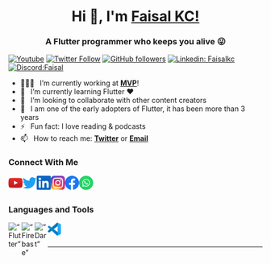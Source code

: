 <h1 align="center"> Hi 👋, I'm <a href="https://www.youtube.com/channel/UCy1uPSN4Wy9tu6XyYIW_bAw">Faisal KC!</a></h1>
<h3 align="center">A Flutter programmer who keeps you alive 😜</h3>

[![Youtube](https://img.shields.io/static/v1?label=Coder&message=Subscribe&logo=YouTube&color=FF0000&style=for-the-badge)][youtube]
[![Twitter Follow](https://img.shields.io/twitter/follow/faisalkc4u?color=1DA1F2&label=Followers&logo=twitter&style=for-the-badge)][twitter]
[![GitHub followers](https://img.shields.io/github/followers/faisalkc4u?logo=GitHub&style=for-the-badge)][github]
[![Linkedin: Faisalkc](https://img.shields.io/badge/-CONNECT-blue?style=for-the-badge&logo=Linkedin&link=https://www.linkedin.com/in/faisalkc/)][linkedin]
[![Discord:Faisal](https://img.shields.io/discord/712951894531768341?label=Discord&logo=Discord&logoColor=white&style=for-the-badge)][discord]


- 👨🏻‍💻 &ensp;I’m currently working at [**MVP**][mvp]!
- 🌱 &ensp;I’m currently learning Flutter ❤️
- 👯 &ensp;I’m looking to collaborate with other content creators
- 🗿 &ensp;I am one of the early adopters of Flutter, it has been more than 3 years
- ⚡ &ensp;Fun fact: I love reading & podcasts
- 📫 &ensp;How to reach me: [**Twitter**][twitter] or [**Email**][email]

### Connect With Me

[<img align="left" alt="Johannes Milke | YouTube" width="28px" src="https://raw.githubusercontent.com/Faisalkc4u/faisalkc4u/master/assets/youtube.png" />][youtube]
[<img align="left" alt="Johannes Milke | Twitter" width="28px" src="https://raw.githubusercontent.com/Faisalkc4u/faisalkc4u/master/assets/twitter.png" />][twitter]
[<img align="left" alt="Johannes Milke | LinkedIn" width="28px" src="https://raw.githubusercontent.com/Faisalkc4u/faisalkc4u/master/assets/linkedin.png" />][linkedin]

[<img align="left" alt="Johannes Milke | Instagram" width="28px" src="https://raw.githubusercontent.com/Faisalkc4u/faisalkc4u/master/assets/instagram.png" />][instagram]
[<img align="left" alt="Johannes Milke | Facebook" width="28px" src="https://raw.githubusercontent.com/Faisalkc4u/faisalkc4u/master/assets/facebook.png" />][facebook]
[<img align="left" alt="Johannes Milke | Facebook" width="28px" src="https://raw.githubusercontent.com/Faisalkc4u/faisalkc4u/master/assets/whatsapp.png" />][whatsapp]


<br />
<br />

### Languages and Tools
[<img align="left" alt=“Flutter” width="26px" src="https://www.vectorlogo.zone/logos/flutterio/flutterio-icon.svg" />][youtube]
[<img align="left" alt=“Firebase” width="26px" src="https://www.vectorlogo.zone/logos/firebase/firebase-icon.svg" />][youtube]
[<img align="left" alt=“Dart” width="26px" src="https://www.vectorlogo.zone/logos/dartlang/dartlang-icon.svg" />][youtube]
[<img align="left" alt=“Github” width="26px" src="https://raw.githubusercontent.com/github/explore/80688e429a7d4ef2fca1e82350fe8e3517d3494d/topics/visual-studio-code/visual-studio-code.png" />][youtube]



<br />
<br />

---


[website]: https://github.com/faisalkc4u
[twitter]: https://twitter.com/intent/follow?screen_name=faisalkc4u
[youtube]: https://www.youtube.com/channel/UCy1uPSN4Wy9tu6XyYIW_bAw?sub_confirmation=1
[linkedin]: https://linkedin.com/in/faisalkc
[github]: https://github.com/faisalkc4u
[gitlab]: https://gitlab.com/Faisalkc4u
[discord]: https://discord.gg/z7hrPTUdeG
[instagram]: https://www.instagram.com/f.a.i.s.y
[facebook]: https://www.facebook.com/faisalkcfaisy
[mvp]: https://www.mvp-apps.ae
[whatsapp]: https://wa.me/971564475626
[email]: mailto:faisalkc4u@gmail.com
